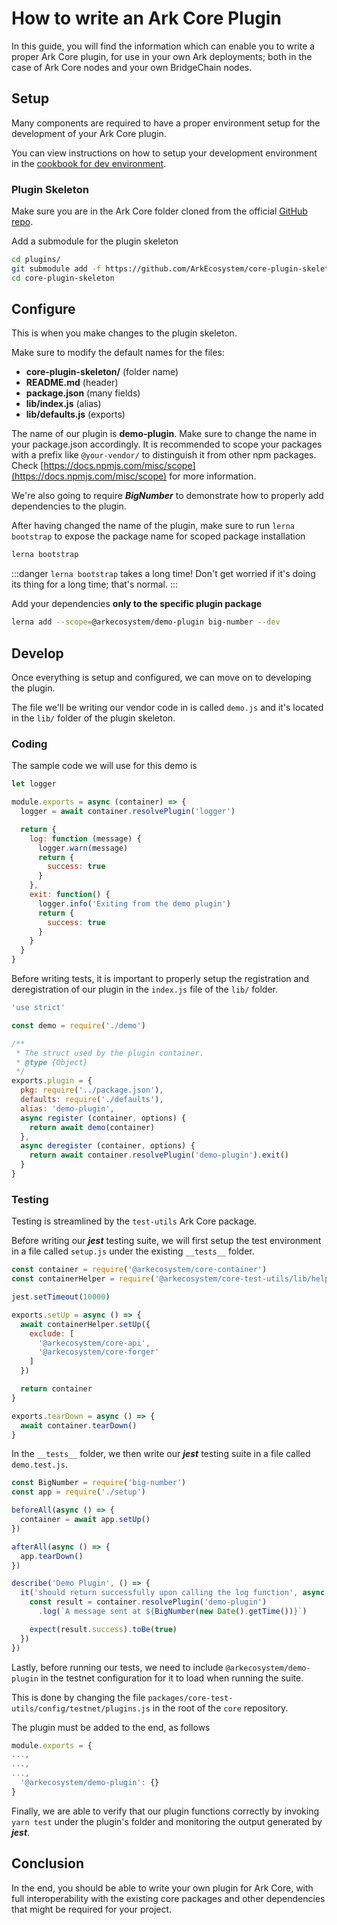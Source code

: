 # How to write an Ark Core Plugin

In this guide, you will find the information which can enable you to write a proper Ark Core plugin, for use in your own Ark deployments; both in the case of Ark Core nodes and your own BridgeChain nodes.

## Setup
Many components are required to have a proper environment setup for the development of your Ark Core plugin.

You can view instructions on how to setup your development environment in the [cookbook for dev environment](./setup-dev-environment.md).

### Plugin Skeleton
Make sure you are in the Ark Core folder cloned from the official [GitHub repo](https://github.com/ArkEcosystem/core).

Add a submodule for the plugin skeleton
```bash
cd plugins/
git submodule add -f https://github.com/ArkEcosystem/core-plugin-skeleton
cd core-plugin-skeleton
```

## Configure
This is when you make changes to the plugin skeleton.

Make sure to modify the default names for the files:
 - **core-plugin-skeleton/** (folder name)
 - **README.md** (header)
 - **package.json** (many fields)
 - **lib/index.js** (alias)
 - **lib/defaults.js** (exports)

The name of our plugin is **demo-plugin**. Make sure to change the name in your package.json accordingly. It is recommended to scope your packages with a prefix like `@your-vendor/` to distinguish it from other npm packages. Check [https://docs.npmjs.com/misc/scope](https://docs.npmjs.com/misc/scope) for more information.

We're also going to require ***BigNumber*** to demonstrate how to properly add dependencies to the plugin.

After having changed the name of the plugin, make sure to run `lerna bootstrap` to expose the package name for scoped package installation
```bash
lerna bootstrap
```
:::danger
`lerna bootstrap` takes a long time! Don't get worried if it's doing its thing for a long time; that's normal.
:::

Add your dependencies **only to the specific plugin package**
```bash
lerna add --scope=@arkecosystem/demo-plugin big-number --dev
```

## Develop
Once everything is setup and configured, we can move on to developing the plugin.

The file we'll be writing our vendor code in is called `demo.js` and it's located in the `lib/` folder of the plugin skeleton.

### Coding
The sample code we will use for this demo is
```js
let logger

module.exports = async (container) => {
  logger = await container.resolvePlugin('logger')

  return {
    log: function (message) {
      logger.warn(message)
      return {
        success: true
      }
    },
    exit: function() {
      logger.info('Exiting from the demo plugin')
      return {
        success: true
      }
    }
  }
}
```

Before writing tests, it is important to properly setup the registration and deregistration of our plugin in the `index.js` file of the `lib/` folder.

```js
'use strict'

const demo = require('./demo')

/**
 * The struct used by the plugin container.
 * @type {Object}
 */
exports.plugin = {
  pkg: require('../package.json'),
  defaults: require('./defaults'),
  alias: 'demo-plugin',
  async register (container, options) {
    return await demo(container)
  },
  async deregister (container, options) {
    return await container.resolvePlugin('demo-plugin').exit()
  }
}
```

### Testing
Testing is streamlined by the `test-utils` Ark Core package.

Before writing our ***jest*** testing suite, we will first setup the test environment in a file called `setup.js` under the existing `__tests__` folder.

```js
const container = require('@arkecosystem/core-container')
const containerHelper = require('@arkecosystem/core-test-utils/lib/helpers/container')

jest.setTimeout(10000)

exports.setUp = async () => {
  await containerHelper.setUp({
    exclude: [
      '@arkecosystem/core-api',
      '@arkecosystem/core-forger'
    ]
  })

  return container
}

exports.tearDown = async () => {
  await container.tearDown()
}
```

In the `__tests__` folder, we then write our ***jest*** testing suite in a file called `demo.test.js`.

```js
const BigNumber = require('big-number')
const app = require('./setup')

beforeAll(async () => {
  container = await app.setUp()
})

afterAll(async () => {
  app.tearDown()
})

describe('Demo Plugin', () => {
  it('should return successfully upon calling the log function', async () => {
    const result = container.resolvePlugin('demo-plugin')
      .log(`A message sent at ${BigNumber(new Date().getTime())}`)

    expect(result.success).toBe(true)
  })
})
```

Lastly, before running our tests, we need to include `@arkecosystem/demo-plugin` in the testnet configuration for it to load when running the suite.

This is done by changing the file `packages/core-test-utils/config/testnet/plugins.js` in the root of the `core` repository.

The plugin must be added to the end, as follows
```js
module.exports = {
...,
...,
...,
  '@arkecosystem/demo-plugin': {}
}
```

Finally, we are able to verify that our plugin functions correctly by invoking `yarn test` under the plugin's folder and monitoring the output generated by ***jest***.

## Conclusion
In the end, you should be able to write your own plugin for Ark Core, with full interoperability with the existing core packages and other dependencies that might be required for your project.
